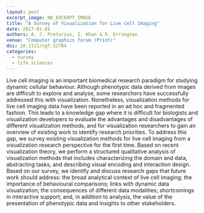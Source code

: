 ```yaml
---
layout: post
excerpt_image: NO_EXCERPT_IMAGE
title: "A Survey of Visualization for Live Cell Imaging"
date: 2017-01-01
authors: A. J. Pretorius, I. Khan & R. Errington
venue: "Computer graphics forum (Print)"
doi: 10.1111/cgf.12784
categories:
  - survey
  - life sciences
---
```

Live cell imaging is an important biomedical research paradigm for studying dynamic cellular behaviour. Although phenotypic data derived from images are difficult to explore and analyse, some researchers have successfully addressed this with visualization. Nonetheless, visualization methods for live cell imaging data have been reported in an ad hoc and fragmented fashion. This leads to a knowledge gap where it is difficult for biologists and visualization developers to evaluate the advantages and disadvantages of different visualization methods, and for visualization researchers to gain an overview of existing work to identify research priorities. To address this gap, we survey existing visualization methods for live cell imaging from a visualization research perspective for the first time. Based on recent visualization theory, we perform a structured qualitative analysis of visualization methods that includes characterizing the domain and data, abstracting tasks, and describing visual encoding and interaction design. Based on our survey, we identify and discuss research gaps that future work should address: the broad analytical context of live cell imaging; the importance of behavioural comparisons; links with dynamic data visualization; the consequences of different data modalities; shortcomings in interactive support; and, in addition to analysis, the value of the presentation of phenotypic data and insights to other stakeholders.
